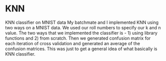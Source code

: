 # KNN
KNN classifier on MNIST data
My batchmate and I implemented KNN using two ways on a MNIST data. We used our roll numbers to specify our k and n value.
The two ways that we implemented the classifier is - 1) using library functions and 2) from scratch.
Then we generated confusion matrix for each iteration of cross validation and generated an average of the confusion matrices.
This was just to get a general idea of what basically is KNN classifier.
